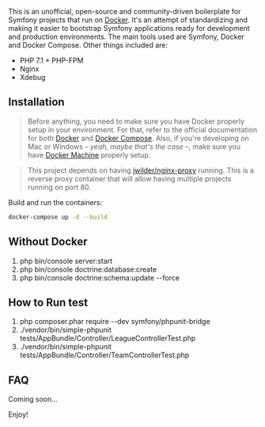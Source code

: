 


This is an unofficial, open-source and community-driven boilerplate for Symfony projects that run on [Docker](https://www.docker.com/). It's an attempt of standardizing and making it easier to bootstrap Symfony applications ready for development and production environments. The main tools used are Symfony, Docker and Docker Compose. Other things included are:

- PHP 7.1 + PHP-FPM
- Nginx
- Xdebug

## Installation

> Before anything, you need to make sure you have Docker properly setup in your environment. For that, refer to the official documentation for both [Docker](https://docs.docker.com/) and [Docker Compose](https://docs.docker.com/compose/). Also, if you're developing on Mac or Windows – *yeah, maybe that's the case* –, make sure you have [Docker Machine](https://docs.docker.com/machine/) properly setup.

> This project depends on having [jwilder/nginx-proxy](https://github.com/jwilder/nginx-proxy) running. This is a reverse proxy container that will allow having multiple projects running on port 80.

Build and run the containers:

```bash
docker-compose up -d --build
```

## Without Docker
1. php bin/console server:start
2. php bin/console doctrine:database:create
3. php bin/console doctrine:schema:update --force

## How to Run test
1. php  composer.phar require --dev symfony/phpunit-bridge
2. ./vendor/bin/simple-phpunit tests/AppBundle/Controller/LeagueControllerTest.php
3. ./vendor/bin/simple-phpunit tests/AppBundle/Controller/TeamControllerTest.php
## FAQ

Coming soon...

Enjoy!
